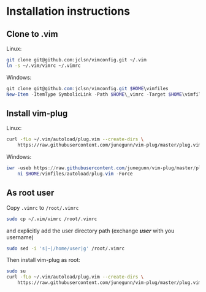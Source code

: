 # Installation instructions

## Clone to .vim

Linux:
```bash
git clone git@github.com:jclsn/vimconfig.git ~/.vim
ln -s ~/.vim/vimrc ~/.vimrc
```
Windows:
```powershell
git clone git@github.com:jclsn/vimconfig.git $HOME\vimfiles
New-Item -ItemType SymbolicLink -Path $HOME\_vimrc -Target $HOME\vimfiles\vimrc
```
## Install vim-plug

Linux:
```bash
curl -fLo ~/.vim/autoload/plug.vim --create-dirs \
    https://raw.githubusercontent.com/junegunn/vim-plug/master/plug.vim
```

Windows:
```powershell
iwr -useb https://raw.githubusercontent.com/junegunn/vim-plug/master/plug.vim |`
    ni $HOME/vimfiles/autoload/plug.vim -Force
```

## As root user

Copy `.vimrc` to `/root/.vimrc`

```bash
sudo cp ~/.vim/vimrc /root/.vimrc
```

and explicitly add the user directory path (exchange **_user_** with you username)

```bash
sudo sed -i 's|~|/home/user|g' /root/.vimrc
```

Then install vim-plug as root:

```bash
sudo su
curl -fLo ~/.vim/autoload/plug.vim --create-dirs \
    https://raw.githubusercontent.com/junegunn/vim-plug/master/plug.vim
```
